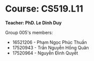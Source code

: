 # Course: CS519.L11

**Teacher: PhD. Le Dinh Duy**

Group 005's members:

- 16521206 - Phạm Ngọc Phúc Thuần
- 17520943 - Trần Nguyễn Hồng Quân
- 17520964 - Nguyễn Đình Quyết
